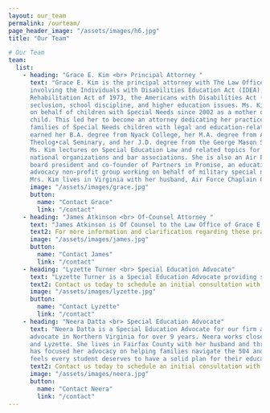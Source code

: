 ```yaml
---
layout: our_team
permalink: /ourteam/
page_header_image: "/assets/images/h6.jpg"
title: "Our Team"

# Our Team
team:
  list:
    - heading: "Grace E. Kim <br> Principal Attorney "
      text: "Grace E. Kim is the principal attorney with The Law Office of Grace E. Kim, P.C. Her practice is focused on Special Education and Education Law, to include issues 
      involving the Individuals with Disabilities Education Act (IDEA), Section 504 of the 
      Rehabilitation Act of 1973, the Americans with Disabilities Act (ADA), restraint and 
      seclusion, school discipline, and higher education issues. Ms. Kim has been working 
      on behalf of children with Special Needs since 2002 as a mother of a Special Needs 
      child. This led her to become an attorney dedicating her practice to representing 
      families of Special Needs children with legal and education-related issues. She 
      earned her B.A. degree from Nyack College, her M.A. degree from Alliance 
      Theolog•cal Seminary, and her J.D. degree from the George Mason School of Law. 
      Ms. Kim lectures on Special Education Law and related topics for various local and 
      national organizations and bar associations. She is also an Air Force spouse and a 
      board president and co-founder of Partners in Promise, an education and 
      advocacy non-profit group working on behalf of military special needs children. Ms. 
      Mrs. Kim lives in Virginia with her husband, Air Force Chaplain Colonel Joshua Kim, her daughter, Karis (17) and her son, Josiah (23) who is on the Autism Spectrum with co- morbid conditions and other neurological and physical disabilities. In her free time she enjoys running marathons, singing opera, exploring different cultures through travel, books, and cuisines, and spending quality time with friends and family." 
      image: "/assets/images/grace.jpg"
      button:
        name: "Contact Grace"
        link: "/contact"
    - heading: "James Atkinson <br> Of-Counsel Attorney "
      text: "James Atkinson is Of Counsel to the Law Office of Grace E. Kim. James is a graduate of Virginia Tech and George Mason University School of Law. He is a licensed VA attorney who practices Special Education, Education Law, and School Discipline."
      text2: For more information and clarification regarding these practice areas, <br> please contact us
      image: "/assets/images/james.jpg"
      button:
        name: "Contact James"
        link: "/contact"
    - heading: "Lyzette Turner <br> Special Education Advocate"
      text: "Lyzette Turner is a Special Education Advocate providing support to families through the IEP eligibility process and beyond. Lyzette works closely with Grace and James and is dedicated to working with families to ensure that their children's needs are identified and addressed through the IEP process. She resides in Northern Virginia with her husband, Jeff, 3 children, dog, cats, and turtle. "
      text2: Contact us today to schedule an initial consultation with Lyzette regarding your child's case.
      image: "/assets/images/lyzette.jpg"
      button:
        name: "Contact Lyzette"
        link: "/contact"
    - heading: "Neera Datta <br> Special Education Advocate"
      text: "Neera Datta is a Special Education Advocate for our firm and has been a passionate 
      advocate in Northern Virginia for over 9 years. Neera works closely with Grace, James 
      and Lyzette. She lives in Fairfax County with her husband and three children. Neera 
      has focused her advocacy on helping families navigate the 504 and IEP rooms and 
      feels every student deserves to have a solid plan for their education and their future."
      text2: Contact us today to schedule an initial consultation with Neera regarding your child's case.
      image: "/assets/images/neera.jpg"
      button:
        name: "Contact Neera"
        link: "/contact"
---
```

